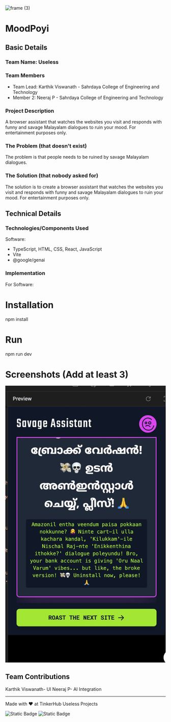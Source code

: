 <img width="3188" height="1202" alt="frame (3)" src="https://github.com/user-attachments/assets/517ad8e9-ad22-457d-9538-a9e62d137cd7" />


# MoodPoyi


## Basic Details
### Team Name: Useless


### Team Members
- Team Lead: Karthik Viswanath - Sahrdaya College of Engineering and Technology
- Member 2: Neeraj P - Sahrdaya College of Engineering and Technology

### Project Description
A browser assistant that watches the websites you visit and responds with funny and savage Malayalam dialogues to ruin your mood. For entertainment purposes only.

### The Problem (that doesn't exist)
The problem is that people needs to be ruined by savage Malayalam dialogues.

### The Solution (that nobody asked for)
The solution is to create a browser assistant that watches the websites you visit and responds with funny and savage Malayalam dialogues to ruin your mood. For entertainment purposes only.

## Technical Details
### Technologies/Components Used
Software:
- TypeScript, HTML, CSS, React, JavaScript
- Vite
- @google/genai

### Implementation
For Software:
# Installation
npm install
# Run
npm run dev


# Screenshots (Add at least 3)
![My Logo](screenshot.jpeg)

## Team Contributions
Karthik Viswanath- UI
Neeraj P- AI Integration

---
Made with ❤️ at TinkerHub Useless Projects 

![Static Badge](https://img.shields.io/badge/TinkerHub-24?color=%23000000&link=https%3A%2F%2Fwww.tinkerhub.org%2F)
![Static Badge](https://img.shields.io/badge/UselessProjects--25-25?link=https%3A%2F%2Fwww.tinkerhub.org%2Fevents%2FQ2Q1TQKX6Q%2FUseless%2520Projects)



